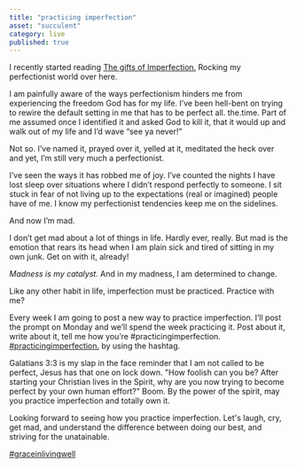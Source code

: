 ```yaml
---
title: "practicing imperfection"
asset: "succulent"
category: live
published: true
---
```


I recently started reading [The gifts of Imperfection.](http://www.amazon.com/The-Gifts-Imperfection-Supposed-Embrace/dp/159285849X)
Rocking my perfectionist world over here.

I am painfully aware of the ways perfectionism hinders me from experiencing the freedom God has for my life. I’ve been hell-bent on trying to rewire the default setting in me that has to be perfect all. the.time. Part of me assumed once I identified it and asked God to kill it, that it would up and walk out of my life and I’d wave “see ya never!” 

Not so. I’ve named it, prayed over it, yelled at it, meditated the heck over and yet, I’m still very much a perfectionist.

I’ve seen the ways it has robbed me of joy. I’ve counted the nights I have lost sleep over situations where I didn’t respond perfectly to someone. I sit stuck in fear of not living up to the expectations (real or imagined) people have of me. I know my perfectionist tendencies keep me on the sidelines.

And now I’m mad.

I don’t get mad about a lot of things in life. Hardly ever, really. But mad is the emotion that rears its head when I am plain sick and tired of sitting in my own junk. Get on with it, already!

*Madness is my catalyst.* And in my madness, I am determined to change.

Like any other habit in life, imperfection must be practiced. Practice with me?

Every week I am going to post a new way to practice imperfection. I’ll post the prompt on Monday and we’ll spend the week practicing it. Post about it, write about it, tell me how you’re #practicingimperfection.
[#practicingimperfection.](https://www.instagram.com/explore/tags/practicingimperfection/) by using the hashtag.

Galatians 3:3  is my slap in the face reminder that I am not called to be perfect, Jesus has that one on lock down. 
"How foolish can you be? After starting your Christian lives in the Spirit, why are you now trying to become perfect by your own human effort?" Boom. By the power of the spirit, may you practice imperfection and totally own it.

Looking forward to seeing how you practice imperfection. Let's laugh, cry, get mad, and understand the difference between doing our best, and striving for the unatainable.

[#graceinlivingwell](https://www.instagram.com/explore/tags/graceinlivingwell/)
